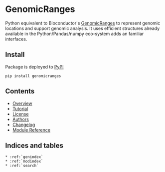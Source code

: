 # GenomicRanges

Python equivalent to Bioconductor's [GenomicRanges](https://bioconductor.org/packages/release/bioc/html/GenomicRanges.html) to represent genomic locations and support genomic analysis. It uses efficient structures already available in the Python/Pandas/numpy eco-system adds an familiar interfaces.


## Install

Package is deployed to [PyPI](https://pypi.org/project/genomicranges/)

```shell
pip install genomicranges
```

## Contents

* [Overview](readme)
* [Tutorial](tutorial)
* [License](license)
* [Authors](authors)
* [Changelog](changelog)
* [Module Reference](api/modules)


## Indices and tables

```eval_rst
* :ref:`genindex`
* :ref:`modindex`
* :ref:`search`
```

[Sphinx]: http://www.sphinx-doc.org/
[Markdown]: https://daringfireball.net/projects/markdown/
[reStructuredText]: http://www.sphinx-doc.org/en/master/usage/restructuredtext/basics.html
[recommonmark]: https://recommonmark.readthedocs.io/en/latest
[autostructify]: https://recommonmark.readthedocs.io/en/latest/auto_structify.html
